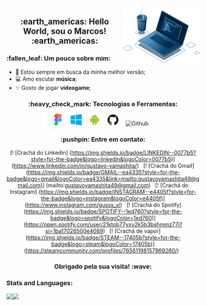 <img align="right" src="./imagem/home-notebook.png" width="200"/>

<h2 align="center"> :earth_americas: Hello World, sou o Marcos! :earth_americas:</h2>

<h3> :fallen_leaf: Um pouco sobre mim: </h3>

<ul>
   <li> 🚀 Estou sempre em busca da minha melhor versão;</li>
   <li> 💻 Amo escutar <strong>música</strong>;</li>
   <li> ✨ Gosto de jogar <strong>videogame</strong>;</li>
</ul>

<h3 align="center"> :heavy_check_mark: Tecnologias e Ferramentas: </h3>
<p align="center">
    <img src="https://raw.githubusercontent.com/devicons/devicon/master/icons/figma/figma-original.svg" alt="Figma" height="30"/>&emsp;
    <img src="https://raw.githubusercontent.com/devicons/devicon/00f02ef57fb7601fd1ddcc2fe6fe670fef3ae3e4/icons/windows8/windows8-original.svg" alt="Windows" height="30"/>&emsp;
    <img src="https://raw.githubusercontent.com/devicons/devicon/master/icons/android/android-original.svg" alt="Android" height="30"/>&emsp;
    <img src="https://raw.githubusercontent.com/devicons/devicon/00f02ef57fb7601fd1ddcc2fe6fe670fef3ae3e4/icons/github/github-original.svg" alt="Github" height="30"/>&emsp;
    <img src="https://cdn.jsdelivr.net/gh/devicons/devicon/icons/mysql/mysql-original.svg" alt="Github" height="30"/>&emsp;
</p>

<h3 align="center"> :pushpin: Entre em contato: </h3>
<div align="center">
    
[! [Crachá do Linkedin] (https://img.shields.io/badge/LINKEDIN--0077b5?style=for-the-badge&logo=linkedin&logoColor=0077b5)] (https://www.linkedin.com/in/gustavo-yamashita/) &nbsp;
[! [Crachá do Gmail] (https://img.shields.io/badge/GMAIL--ea4335?style=for-the-badge&logo=gmail&logoColor=ea4335&link=mailto:gustavoyamashita49@gmail.com)] (mailto:gustavoyamashita49@gmail.com) &nbsp;
[! [Crachá do Instagram] (https://img.shields.io/badge/INSTAGRAM--e4405f?style=for-the-badge&logo=instagram&logoColor=e4405f)] (https://www.instagram.com/gusss_y/) &nbsp;
[! [Crachá do Spotify] (https://img.shields.io/badge/SPOTIFY--1ed760?style=for-the-badge&logo=spotify&logoColor=1ed760)] (https://open.spotify.com/user/21ktob77yxy2k5b3bshmmz77i?si=1ba17026500e4089) &nbsp;
[! [Crachá de vapor] (https://img.shields.io/badge/STEAM--17405b?style=for-the-badge&logo=steam&logoColor=17405b)] (https://steamcommunity.com/profiles/76561198157969260/) &nbsp;

</div>
    
<h3 align="center"> Obrigado pela sua visita! :wave: </h3>

### Stats and Languages:
<img height="150em" src="https://github-readme-stats.vercel.app/api?username=Marcos26-tech&show_icons=true&theme=dracula"/><img height="150em" src="https://github-readme-stats.vercel.app/api/top-langs/?username=Marcos26-tech&layout=compact&theme=dracula"/>
</div>
 
